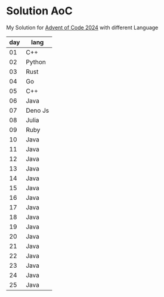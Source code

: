 # Solution AoC

My Solution for [Advent of Code 2024](https://adventofcode.com/2024)
with different Language

| day | lang    |
| --- | ------- |
| 01  | C++     |
| 02  | Python  |
| 03  | Rust    |
| 04  | Go      |
| 05  | C++     |
| 06  | Java    |
| 07  | Deno Js |
| 08  | Julia   |
| 09  | Ruby    |
| 10  | Java    |
| 11  | Java    |
| 12  | Java    |
| 13  | Java    |
| 14  | Java    |
| 15  | Java    |
| 16  | Java    |
| 17  | Java    |
| 18  | Java    |
| 19  | Java    |
| 20  | Java    |
| 21  | Java    |
| 22  | Java    |
| 23  | Java    |
| 24  | Java    |
| 25  | Java    |
